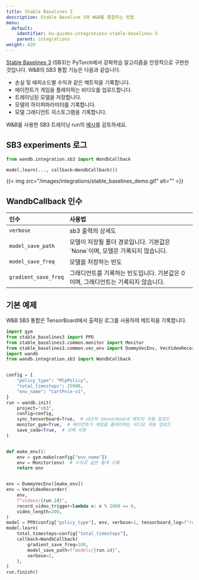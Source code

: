 ```yaml
---
title: Stable Baselines 3
description: Stable Baseline 3와 W&B를 통합하는 방법
menu:
  default:
    identifier: ko-guides-integrations-stable-baselines-3
    parent: integrations
weight: 420
---
```


[Stable Baselines 3](https://github.com/DLR-RM/stable-baselines3) (SB3)는 PyTorch에서 강화학습 알고리즘을 안정적으로 구현한 것입니다. W&B의 SB3 통합 기능은 다음과 같습니다.

* 손실 및 에피소드별 수익과 같은 메트릭을 기록합니다.
* 에이전트가 게임을 플레이하는 비디오를 업로드합니다.
* 트레이닝된 모델을 저장합니다.
* 모델의 하이퍼파라미터를 기록합니다.
* 모델 그래디언트 히스토그램을 기록합니다.

W&B를 사용한 SB3 트레이닝 run의 [예시](https://wandb.ai/wandb/sb3/runs/1jyr6z10)를 검토하세요.

## SB3 experiments 로그

```python
from wandb.integration.sb3 import WandbCallback

model.learn(..., callback=WandbCallback())
```

{{< img src="/images/integrations/stable_baselines_demo.gif" alt="" >}}

## WandbCallback 인수

| 인수 | 사용법 |
| :--- | :--- |
| `verbose` | sb3 출력의 상세도 |
| `model_save_path` | 모델이 저장될 폴더 경로입니다. 기본값은 \`None\`이며, 모델은 기록되지 않습니다. |
| `model_save_freq` | 모델을 저장하는 빈도 |
| `gradient_save_freq` | 그래디언트를 기록하는 빈도입니다. 기본값은 0이며, 그래디언트는 기록되지 않습니다. |

## 기본 예제

W&B SB3 통합은 TensorBoard에서 출력된 로그를 사용하여 메트릭을 기록합니다.

```python
import gym
from stable_baselines3 import PPO
from stable_baselines3.common.monitor import Monitor
from stable_baselines3.common.vec_env import DummyVecEnv, VecVideoRecorder
import wandb
from wandb.integration.sb3 import WandbCallback


config = {
    "policy_type": "MlpPolicy",
    "total_timesteps": 25000,
    "env_name": "CartPole-v1",
}
run = wandb.init(
    project="sb3",
    config=config,
    sync_tensorboard=True,  # sb3의 tensorboard 메트릭 자동 업로드
    monitor_gym=True,  # 에이전트가 게임을 플레이하는 비디오 자동 업로드
    save_code=True,  # 선택 사항
)


def make_env():
    env = gym.make(config["env_name"])
    env = Monitor(env)  # 수익과 같은 통계 기록
    return env


env = DummyVecEnv([make_env])
env = VecVideoRecorder(
    env,
    f"videos/{run.id}",
    record_video_trigger=lambda x: x % 2000 == 0,
    video_length=200,
)
model = PPO(config["policy_type"], env, verbose=1, tensorboard_log=f"runs/{run.id}")
model.learn(
    total_timesteps=config["total_timesteps"],
    callback=WandbCallback(
        gradient_save_freq=100,
        model_save_path=f"models/{run.id}",
        verbose=2,
    ),
)
run.finish()
```
